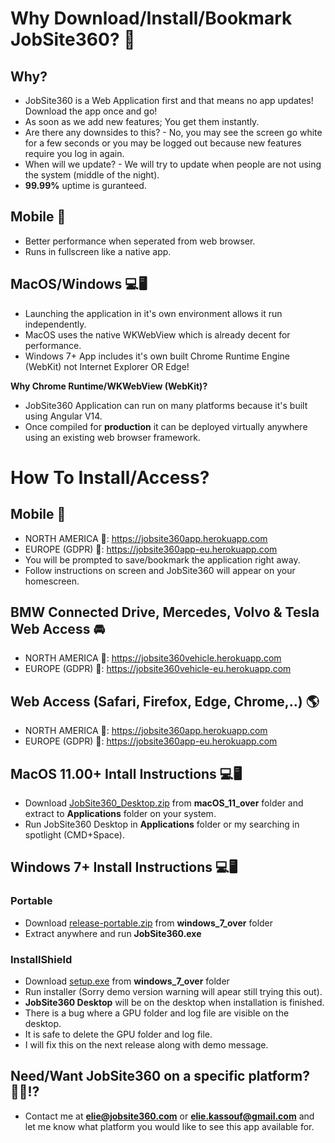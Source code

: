 # Why Download/Install/Bookmark JobSite360? 🤨

## Why?
- JobSite360 is a Web Application first and that means no app updates! Download the app once and go!
- As soon as we add new features; You get them instantly. 
- Are there any downsides to this? - No, you may see the screen go white for a few seconds or you may be logged out because new features require you log in again. 
- When will we update? - We will try to update when people are not using the system (middle of the night).
- **99.99%** uptime is guranteed.  

## Mobile 📱
- Better performance when seperated from web browser.
- Runs in fullscreen like a native app.

## MacOS/Windows 💻🖥
- Launching the application in it's own environment allows it run independently. 
- MacOS uses the native WKWebView which is already decent for performance.
- Windows 7+ App includes it's own built Chrome Runtime Engine (WebKit) not Internet Explorer OR Edge!

**Why Chrome Runtime/WKWebView (WebKit)?**
- JobSite360 Application can run on many platforms because it's built using Angular V14. 
- Once compiled for **production** it can be deployed virtually anywhere using an existing web browser framework.

# How To Install/Access?

## Mobile 📱
- NORTH AMERICA 🔗: https://jobsite360app.herokuapp.com
- EUROPE (GDPR) 🔗: https://jobsite360app-eu.herokuapp.com
- You will be prompted to save/bookmark the application right away. 
- Follow instructions on screen and JobSite360 will appear on your homescreen.

## BMW Connected Drive, Mercedes, Volvo & Tesla Web Access 🚘
- NORTH AMERICA 🔗: https://jobsite360vehicle.herokuapp.com
- EUROPE (GDPR) 🔗: https://jobsite360vehicle-eu.herokuapp.com

## Web Access (Safari, Firefox, Edge, Chrome,..) 🌎
- NORTH AMERICA 🔗: https://jobsite360app.herokuapp.com
- EUROPE (GDPR) 🔗: https://jobsite360app-eu.herokuapp.com

## MacOS 11.00+ Intall Instructions 💻🖥
- Download [JobSite360_Desktop.zip](https://github.com/eliegkassouf/jobsite360distribution/raw/master/macOS_11_over/JobSite360_Desktop.zip) from **macOS_11_over** folder and extract to **Applications** folder on your system.
- Run JobSite360 Desktop in **Applications** folder or my searching in spotlight (CMD+Space).

## Windows 7+ Install Instructions 💻🖥

### Portable
- Download [release-portable.zip](https://github.com/eliegkassouf/jobsite360distribution/raw/master/windows_7_over/release-portable.zip) from **windows_7_over** folder
- Extract anywhere and run **JobSite360.exe**

### InstallShield
- Download [setup.exe](https://github.com/eliegkassouf/jobsite360distribution/raw/master/windows_7_over/setup.exe) from **windows_7_over** folder
- Run installer (Sorry demo version warning will apear still trying this out).
- **JobSite360 Desktop** will be on the desktop when installation is finished.
- There is a bug where a GPU folder and log file are visible on the desktop. 
- It is safe to delete the GPU folder and log file.
- I will fix this on the next release along with demo message.

## Need/Want JobSite360 on a specific platform? 🙋‍♂️⁉️
- Contact me at **elie@jobsite360.com** or **elie.kassouf@gmail.com** and let me know what platform you would like to see this app available for. 
